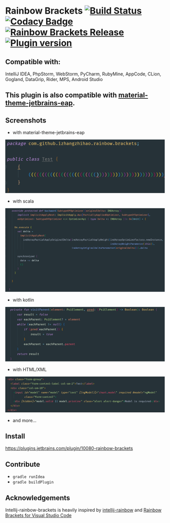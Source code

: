# Rainbow Brackets [![Build Status](https://travis-ci.org/izhangzhihao/intellij-rainbow-brackets.svg?branch=master)](https://travis-ci.org/izhangzhihao/intellij-rainbow-brackets) [![Codacy Badge](https://api.codacy.com/project/badge/Grade/1c72f2de07a5452da479565883d3ab74)](https://www.codacy.com/app/izhangzhihao/intellij-rainbow-brackets?utm_source=github.com&utm_medium=referral&utm_content=izhangzhihao/intellij-rainbow-brackets&utm_campaign=badger) [![Rainbow Brackets Release](https://img.shields.io/badge/Rainbow%20Brackets-2.3-green.svg)](https://plugins.jetbrains.com/plugin/10080-rainbow-brackets) [![Plugin version](https://img.shields.io/jetbrains/plugin/d/10080-rainbow-brackets.svg)](https://plugins.jetbrains.com/plugin/10080-rainbow-brackets)

## Compatible with: 

IntelliJ IDEA, PhpStorm, WebStorm, PyCharm, RubyMine, AppCode, CLion, Gogland, DataGrip, Rider, MPS, Android Studio

## This plugin is also compatible with [material-theme-jetbrains-eap](https://github.com/mallowigi/material-theme-jetbrains-eap).

## Screenshots

* with material-theme-jetbrains-eap

![](./screenshots/with-material-theme-ui.png)

* with scala

![](./screenshots/with-scala.png)

* with kotlin

![](./screenshots/with-kotlin.png)

* with HTML/XML

![](./screenshots/with-HTML.png)

* and more...

## Install 

https://plugins.jetbrains.com/plugin/10080-rainbow-brackets

## Contribute

* `gradle runIdea`
* `gradle buildPlugin`

## Acknowledgements

Intellij-rainbow-brackets is heavily inspired by [intellij-rainbow](https://github.com/zjhmale/intellij-rainbow) and [Rainbow Brackets for Visual Studio Code](https://marketplace.visualstudio.com/items?itemName=2gua.rainbow-brackets)
